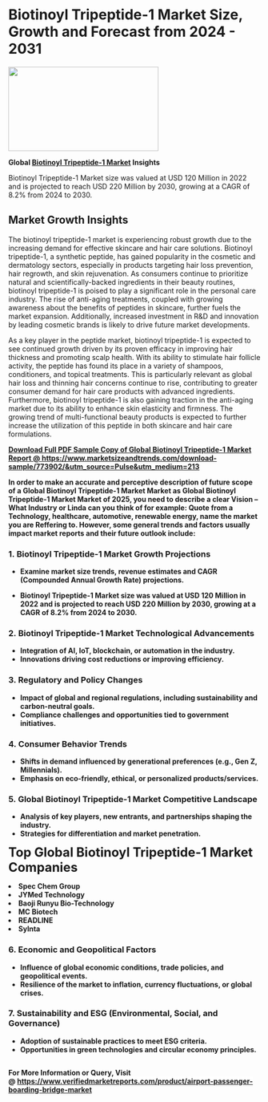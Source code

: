 <H1>Biotinoyl Tripeptide-1 Market Size, Growth and Forecast from 2024 - 2031</H1><img class="aligncenter size-medium wp-image-584254" src="https://thirdeyenews.in/wp-content/uploads/2024/09/Global-Market-Research-300x168.jpeg" alt="" width="300" height="168" /><p><strong>Global&nbsp;<a href="https://www.marketsizeandtrends.com/download-sample/773902/&amp;utm_source=Pulse&amp;utm_medium=213">Biotinoyl Tripeptide-1 Market</a> Insights</strong></p><p>Biotinoyl Tripeptide-1 Market size was valued at USD 120 Million in 2022 and is projected to reach USD 220 Million by 2030, growing at a CAGR of 8.2% from 2024 to 2030.</p><p><h2>Market Growth Insights</h2> <p>The biotinoyl tripeptide-1 market is experiencing robust growth due to the increasing demand for effective skincare and hair care solutions. Biotinoyl tripeptide-1, a synthetic peptide, has gained popularity in the cosmetic and dermatology sectors, especially in products targeting hair loss prevention, hair regrowth, and skin rejuvenation. As consumers continue to prioritize natural and scientifically-backed ingredients in their beauty routines, biotinoyl tripeptide-1 is poised to play a significant role in the personal care industry. The rise of anti-aging treatments, coupled with growing awareness about the benefits of peptides in skincare, further fuels the market expansion. Additionally, increased investment in R&D and innovation by leading cosmetic brands is likely to drive future market developments.</p> <p><strong><a href="#"></a></strong></p> <p>As a key player in the peptide market, biotinoyl tripeptide-1 is expected to see continued growth driven by its proven efficacy in improving hair thickness and promoting scalp health. With its ability to stimulate hair follicle activity, the peptide has found its place in a variety of shampoos, conditioners, and topical treatments. This is particularly relevant as global hair loss and thinning hair concerns continue to rise, contributing to greater consumer demand for hair care products with advanced ingredients. Furthermore, biotinoyl tripeptide-1 is also gaining traction in the anti-aging market due to its ability to enhance skin elasticity and firmness. The growing trend of multi-functional beauty products is expected to further increase the utilization of this peptide in both skincare and hair care formulations.</p> <p><strong><a href="#"></p><p><span class=""><strong>Download Full PDF Sample Copy of Global Biotinoyl Tripeptide-1 Market Report</strong> @ <a href="https://www.marketsizeandtrends.com/download-sample/773902/&amp;utm_source=Pulse&amp;utm_medium=213" target="_blank">https://www.marketsizeandtrends.com/download-sample/773902/&amp;utm_source=Pulse&amp;utm_medium=213</a></span></p><p>In order to make an accurate and perceptive description of future scope of a Global&nbsp;Biotinoyl Tripeptide-1 Market Market as Global&nbsp;Biotinoyl Tripeptide-1 Market Market of 2025, you need to describe a clear Vision &ndash; What Industry or Linda can you think of for example: Quote from a Technology, healthcare, automotive, renewable energy, name the market you are Reffering to. However, some general trends and factors usually impact market reports and their future outlook include:</p><h3>1.&nbsp;<strong>Biotinoyl Tripeptide-1 Market Growth Projections</strong></h3><ul><li>Examine market size trends, revenue estimates and CAGR (Compounded Annual Growth Rate) projections.</li><li><p>Biotinoyl Tripeptide-1 Market size was valued at USD 120 Million in 2022 and is projected to reach USD 220 Million by 2030, growing at a CAGR of 8.2% from 2024 to 2030.</p></li></ul><h3>2.&nbsp;<strong>Biotinoyl Tripeptide-1 Market Technological Advancements</strong></h3><ul><li>Integration of AI, IoT, blockchain, or automation in the industry.</li><li>Innovations driving cost reductions or improving efficiency.</li></ul><h3>3.&nbsp;<strong>Regulatory and Policy Changes</strong></h3><ul><li>Impact of global and regional regulations, including sustainability and carbon-neutral goals.</li><li>Compliance challenges and opportunities tied to government initiatives.</li></ul><h3>4.&nbsp;<strong>Consumer Behavior Trends</strong></h3><ul><li>Shifts in demand influenced by generational preferences (e.g., Gen Z, Millennials).</li><li>Emphasis on eco-friendly, ethical, or personalized products/services.</li></ul><h3>5.&nbsp;<strong>Global Biotinoyl Tripeptide-1 Market Competitive Landscape</strong></h3><ul><li>Analysis of key players, new entrants, and partnerships shaping the industry.</li><li>Strategies for differentiation and market penetration.</li></ul><p data-pm-slice="1 1 []"><span style="color: inherit; font-family: inherit; font-size: 25px;">Top Global Biotinoyl Tripeptide-1 Market Companies</span></p><div class="" data-test-id=""><p><li>Spec Chem Group</li><li> JYMed Technology</li><li> Baoji Runyu Bio-Technology</li><li> MC Biotech</li><li> READLINE</li><li> Sylnta</li></p></div><h3>6.&nbsp;<strong>Economic and Geopolitical Factors</strong></h3><ul><li>Influence of global economic conditions, trade policies, and geopolitical events.</li><li>Resilience of the market to inflation, currency fluctuations, or global crises.</li></ul><h3>7.&nbsp;<strong>Sustainability and ESG (Environmental, Social, and Governance)</strong></h3><ul><li>Adoption of sustainable practices to meet ESG criteria.</li><li>Opportunities in green technologies and circular economy principles.</li></ul><h2><strong style="font-size: 14px;">For More Information or Query, Visit @&nbsp;</strong><a style="background-color: #ffffff; font-size: 14px;" href="https://www.marketsizeandtrends.com/report/biotinoyl-tripeptide-1-market/" target="_blank">https://www.verifiedmarketreports.com/product/airport-passenger-boarding-bridge-market</a></h2>
